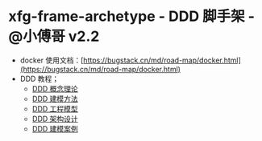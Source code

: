 # xfg-frame-archetype - DDD 脚手架 - @小傅哥 v2.2

- docker 使用文档：[https://bugstack.cn/md/road-map/docker.html](https://bugstack.cn/md/road-map/docker.html)
- DDD 教程；
    - [DDD 概念理论](https://bugstack.cn/md/road-map/ddd-guide-01.html)
    - [DDD 建模方法](https://bugstack.cn/md/road-map/ddd-guide-02.html)
    - [DDD 工程模型](https://bugstack.cn/md/road-map/ddd-guide-03.html)
    - [DDD 架构设计](https://bugstack.cn/md/road-map/ddd.html)
    - [DDD 建模案例](https://bugstack.cn/md/road-map/ddd-model.html)

